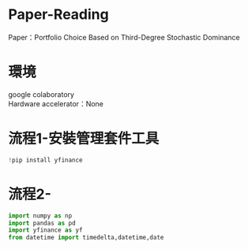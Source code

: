 # Paper-Reading
Paper：Portfolio Choice Based on Third-Degree Stochastic Dominance




# 環境
google colaboratory \
Hardware accelerator：None

# 流程1-安裝管理套件工具
```python
!pip install yfinance
```
# 流程2-
```python
import numpy as np
import pandas as pd
import yfinance as yf
from datetime import timedelta,datetime,date
```
